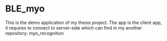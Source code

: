 # BLE_myo
This is the demo application of my thesis project. The app is the client app, it requires to connect to server-side which can find in my another repository: myo_recognition
